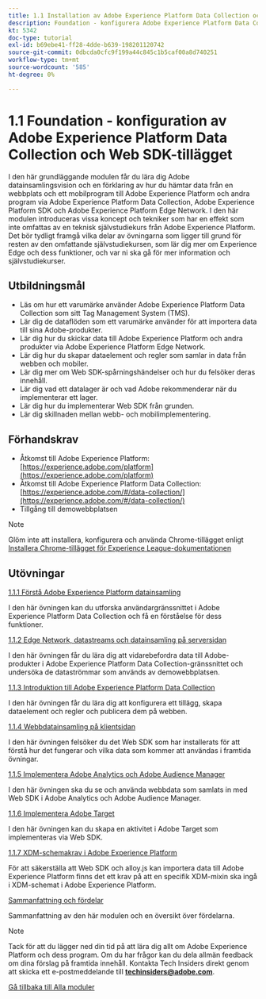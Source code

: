 ```yaml
---
title: 1.1 Installation av Adobe Experience Platform Data Collection och Web SDK-tillägget
description: Foundation - konfigurera Adobe Experience Platform Data Collection och Web SDK-tillägget
kt: 5342
doc-type: tutorial
exl-id: b69ebe41-ff28-4dde-b639-198201120742
source-git-commit: 0dbcda0cfc9f199a44c845c1b5caf00a8d740251
workflow-type: tm+mt
source-wordcount: '585'
ht-degree: 0%

---
```


# 1.1 Foundation - konfiguration av Adobe Experience Platform Data Collection och Web SDK-tillägget

I den här grundläggande modulen får du lära dig Adobe datainsamlingsvision och en förklaring av hur du hämtar data från en webbplats och ett mobilprogram till Adobe Experience Platform och andra program via Adobe Experience Platform Data Collection, Adobe Experience Platform SDK och Adobe Experience Platform Edge Network. I den här modulen introduceras vissa koncept och tekniker som har en effekt som inte omfattas av en teknisk självstudiekurs från Adobe Experience Platform. Det bör tydligt framgå vilka delar av övningarna som ligger till grund för resten av den omfattande självstudiekursen, som lär dig mer om Experience Edge och dess funktioner, och var ni ska gå för mer information och självstudiekurser.

## Utbildningsmål

- Läs om hur ett varumärke använder Adobe Experience Platform Data Collection som sitt Tag Management System (TMS).
- Lär dig de dataflöden som ett varumärke använder för att importera data till sina Adobe-produkter.
- Lär dig hur du skickar data till Adobe Experience Platform och andra produkter via Adobe Experience Platform Edge Network.
- Lär dig hur du skapar dataelement och regler som samlar in data från webben och mobiler.
- Lär dig mer om Web SDK-spårningshändelser och hur du felsöker deras innehåll.
- Lär dig vad ett datalager är och vad Adobe rekommenderar när du implementerar ett lager.
- Lär dig hur du implementerar Web SDK från grunden.
- Lär dig skillnaden mellan webb- och mobilimplementering.

## Förhandskrav

- Åtkomst till Adobe Experience Platform: [https://experience.adobe.com/platform](https://experience.adobe.com/platform)
- Åtkomst till Adobe Experience Platform Data Collection: [https://experience.adobe.com/#/data-collection/](https://experience.adobe.com/#/data-collection/)
- Tillgång till demowebbplatsen

>[!NOTE]
>
>Glöm inte att installera, konfigurera och använda Chrome-tillägget enligt [Installera Chrome-tillägget för Experience League-dokumentationen](../../gettingstarted/gettingstarted/ex1.md)

## Utövningar

[1.1.1 Förstå Adobe Experience Platform datainsamling](./ex1.md)

I den här övningen kan du utforska användargränssnittet i Adobe Experience Platform Data Collection och få en förståelse för dess funktioner.

[1.1.2 Edge Network, datastreams och datainsamling på serversidan](./ex2.md)

I den här övningen får du lära dig att vidarebefordra data till Adobe-produkter i Adobe Experience Platform Data Collection-gränssnittet och undersöka de dataströmmar som används av demowebbplatsen.

[1.1.3 Introduktion till Adobe Experience Platform Data Collection](./ex3.md)

I den här övningen får du lära dig att konfigurera ett tillägg, skapa dataelement och regler och publicera dem på webben.

[1.1.4 Webbdatainsamling på klientsidan](./ex4.md)

I den här övningen felsöker du det Web SDK som har installerats för att förstå hur det fungerar och vilka data som kommer att användas i framtida övningar.

[1.1.5 Implementera Adobe Analytics och Adobe Audience Manager](./ex5.md)

I den här övningen ska du se och använda webbdata som samlats in med Web SDK i Adobe Analytics och Adobe Audience Manager.

[1.1.6 Implementera Adobe Target](./ex6.md)

I den här övningen kan du skapa en aktivitet i Adobe Target som implementeras via Web SDK.

[1.1.7 XDM-schemakrav i Adobe Experience Platform](./ex7.md)

För att säkerställa att Web SDK och alloy.js kan importera data till Adobe Experience Platform finns det ett krav på att en specifik XDM-mixin ska ingå i XDM-schemat i Adobe Experience Platform.

[Sammanfattning och fördelar](./summary.md)

Sammanfattning av den här modulen och en översikt över fördelarna.

>[!NOTE]
>
>Tack för att du lägger ned din tid på att lära dig allt om Adobe Experience Platform och dess program. Om du har frågor kan du dela allmän feedback om dina förslag på framtida innehåll. Kontakta Tech Insiders direkt genom att skicka ett e-postmeddelande till **techinsiders@adobe.com**.

[Gå tillbaka till Alla moduler](../../../overview.md)
